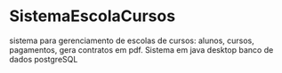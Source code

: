 # SistemaEscolaCursos
sistema para gerenciamento de escolas de cursos: alunos, cursos, pagamentos, gera contratos em pdf. Sistema em java desktop banco de dados postgreSQL
